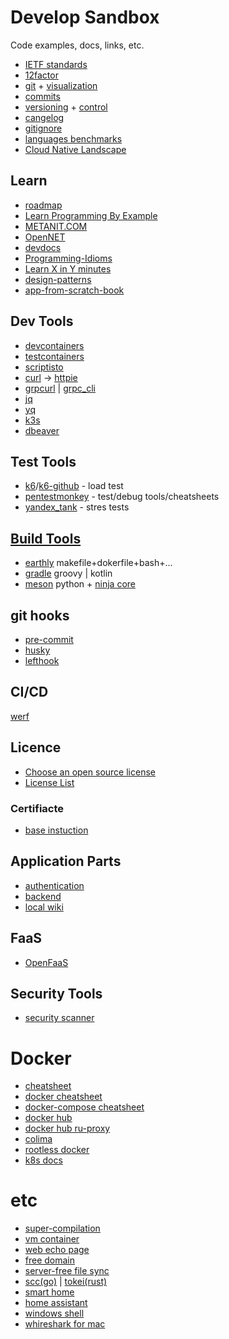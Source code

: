 # Develop Sandbox

Code examples, docs, links, etc.

- [IETF standards](https://datatracker.ietf.org/)
- [12factor](https://12factor.net/)
- [git](https://git-scm.com/doc) + [visualization](https://github.com/git-school/visualizing-git?tab=readme-ov-file)
- [commits](https://www.conventionalcommits.org)
- [versioning](https://semver.org/) + [control](https://github.com/peritus/bumpversion)
- [cangelog](https://keepachangelog.com/)
- [gitignore](https://docs.gitignore.io/)
- [languages benchmarks](https://benchmarksgame-team.pages.debian.net/benchmarksgame/index.html)
- [Cloud Native Landscape](https://landscape.cncf.io/)

## Learn
- [roadmap](https://roadmap.sh/)
- [Learn Programming By Example](https://www.learnbyexample.org/)
- [METANIT.COM](https://metanit.com/)
- [OpenNET](https://www.opennet.ru/)
- [devdocs](https://devdocs.io/)
- [Programming-Idioms](https://programming-idioms.org/cheatsheets)
- [Learn X in Y minutes](https://learnxinyminutes.com/)
- [design-patterns](https://refactoring.guru/ru/design-patterns/catalog)
- [app-from-scratch-book](https://app-from-scratch.darkleaf.ru/index.html)

## Dev Tools
- [devcontainers](https://containers.dev/)
- [testcontainers](https://testcontainers.com/)
- [scriptisto](https://github.com/igor-petruk/scriptisto)
- [curl](linux/curl.md) -> [httpie](https://httpie.io/docs/cli/main-features)
- [grpcurl](https://github.com/fullstorydev/grpcurl) | [grpc_cli](https://github.com/grpc/grpc/blob/master/doc/command_line_tool.md)
- [jq](https://jqlang.github.io/jq/)
- [yq](https://mikefarah.gitbook.io/yq/)
- [k3s](https://docs.k3s.io/)
- [dbeaver](https://dbeaver.io/)

## Test Tools
- [k6](https://k6.io/)/[k6-github](https://github.com/grafana/k6) - load test
- [pentestmonkey](https://pentestmonkey.net/) - test/debug tools/cheatsheets
- [yandex_tank](https://yandextank.readthedocs.io/en/latest/) - stres tests

## [Build Tools](http://lostapp.ru/soft/gnu-make)
- [earthly](https://earthly.dev/) makefile+dokerfile+bash+...
- [gradle](https://gradle.org/) groovy | kotlin
- [meson](https://mesonbuild.com/) python + [ninja core](https://ninja-build.org/)

## git hooks
- [pre-commit](https://github.com/pre-commit/pre-commit)
- [husky](https://github.com/typicode/husky)
- [lefthook](https://github.com/evilmartians/lefthook)

## CI/CD
[werf](https://ru.werf.io/)

## Licence
- [Choose an open source license](https://choosealicense.com/)
- [License List](https://spdx.org/licenses/)
### Certifiacte
- [base instuction](https://zalinux.ru/?p=4174)

## Application Parts
- [authentication](https://github.com/authorizerdev/authorizer)
- [backend](https://github.com/pocketbase/pocketbase)
- [local wiki](https://help.obsidian.md/Home)

## FaaS
- [OpenFaaS](https://github.com/openfaas/faas)

## Security Tools
- [security scanner](https://github.com/aquasecurity/trivy)

# Docker
- [cheatsheet](https://dockerlabs.collabnix.com/docker/cheatsheet/)
- [docker cheatsheet](https://docs.docker.com/get-started/docker_cheatsheet.pdf)
- [docker-compose cheatsheet](https://devhints.io/docker-compose)
- [docker hub](https://hub.docker.com/)
- [docker hub ru-proxy](https://huecker.io/)
- [colima](https://github.com/abiosoft/colima)
- [rootless docker](https://docs.docker.com/engine/security/rootless/)
- [k8s docs](https://kubernetes.io/docs/home/)

# etc
- [super-compilation](https://github.com/jart/cosmopolitan)
- [vm container](https://github.com/kata-containers/)
- [web echo page](http://termbin.com/)
- [free domain](https://freemyip.com/)
- [server-free file sync](https://syncthing.net/)
- [scc(go)](https://github.com/boyter/scc) | [tokei(rust)](https://github.com/XAMPPRocky/tokei)
- [smart home](https://esphome.io/)
- [home assistant](https://www.home-assistant.io/)
- [windows shell](https://github.com/nushell/nushell)
- [whireshark for mac](https://proxyman.io/)
